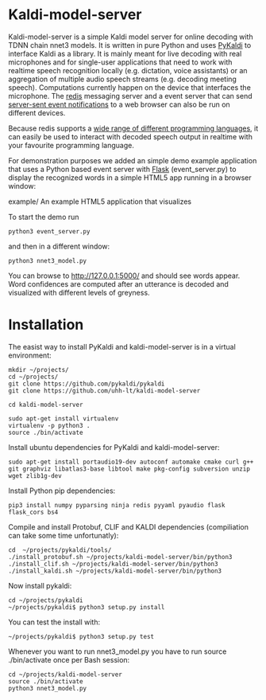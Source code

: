 # Kaldi-model-server

Kaldi-model-server is a simple Kaldi model server for online decoding with TDNN chain nnet3 models. It is written in pure Python and uses [PyKaldi](https://github.com/pykaldi/pykaldi) to interface Kaldi as a library. It is mainly meant for live decoding with real microphones and for single-user applications that need to work with realtime speech recognition locally (e.g. dictation, voice assistants) or an aggregation of multiple audio speech streams (e.g. decoding meeting speech). Computations currently happen on the device that interfaces the microphone. The [redis](https://redis.io) messaging server and a event server that can send [server-sent event notifications](https://www.w3schools.com/html/html5_serversentevents.asp) to a web browser can also be run on different devices.

Because redis supports a [wide range of different programming languages](https://redis.io/clients), it can easily be used to interact with decoded speech output in realtime with your favourite programming language.

For demonstration purposes we added an simple demo example application that uses a Python based event server with [Flask](https://palletsprojects.com/p/flask/) (event_server.py) to display the recognized words in a simple HTML5 app running in a browser window:

example/ An example HTML5 application that visualizes 

To start the demo run 

    python3 event_server.py

and then in a different window:

    python3 nnet3_model.py

You can browse to http://127.0.0.1:5000/ and should see words appear. Word confidences are computed after an utterance is decoded and visualized with different levels of greyness.

# Installation

The easist way to install PyKaldi and kaldi-model-server is in a virtual environment:

    mkdir ~/projects/
    cd ~/projects/
    git clone https://github.com/pykaldi/pykaldi
    git clone https://github.com/uhh-lt/kaldi-model-server

    cd kaldi-model-server

    sudo apt-get install virtualenv
    virtualenv -p python3 .
    source ./bin/activate

Install ubuntu dependencies for PyKaldi and kaldi-model-server:

    sudo apt-get install portaudio19-dev autoconf automake cmake curl g++ git graphviz libatlas3-base libtool make pkg-config subversion unzip wget zlib1g-dev

Install Python pip dependencies:

    pip3 install numpy pyparsing ninja redis pyyaml pyaudio flask flask_cors bs4

Compile and install Protobuf, CLIF and KALDI dependencies (compiliation can take some time unfortunatly):

    cd  ~/projects/pykaldi/tools/
    ./install_protobuf.sh ~/projects/kaldi-model-server/bin/python3
    ./install_clif.sh ~/projects/kaldi-model-server/bin/python3
    ./install_kaldi.sh ~/projects/kaldi-model-server/bin/python3

Now install pykaldi:

    cd ~/projects/pykaldi
    ~/projects/pykaldi$ python3 setup.py install

You can test the install with:

    ~/projects/pykaldi$ python3 setup.py test

Whenever you want to run nnet3_model.py you have to run source ./bin/activate once per Bash session:

    cd ~/projects/kaldi-model-server
    source ./bin/activate
    python3 nnet3_model.py
